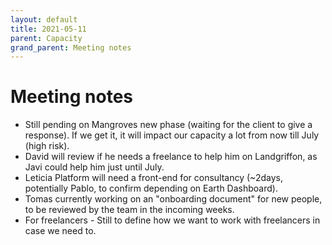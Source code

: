 ```yaml
---
layout: default
title: 2021-05-11
parent: Capacity
grand_parent: Meeting notes
---
```


# Meeting notes

- Still pending on Mangroves new phase (waiting for the client to give a response). If we get it, it will impact our capacity a lot from now till July (high risk).
- David will review if he needs a freelance to help him on Landgriffon, as Javi could help him just until July.
- Leticia Platform will need a front-end for consultancy (~2days, potentially Pablo, to confirm depending on Earth Dashboard). 
- Tomas currently working on an "onboarding document" for new people, to be reviewed by the team in the incoming weeks.
- For freelancers - Still to define how we want to work with freelancers in case we need to.

